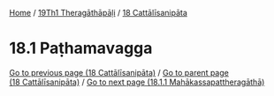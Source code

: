 
[Home](/) / [19Th1 Theragāthāpāḷi](../../19Th1.md) / [18 Cattālīsanipāta](../18.md)

# 18.1 Paṭhamavagga


[Go to previous page (18 Cattālīsanipāta)](../18.md) / [Go to parent page (18 Cattālīsanipāta)](../18.md) / [Go to next page (18.1.1 Mahākassapattheragāthā)](18.1/18.1.1.md)


